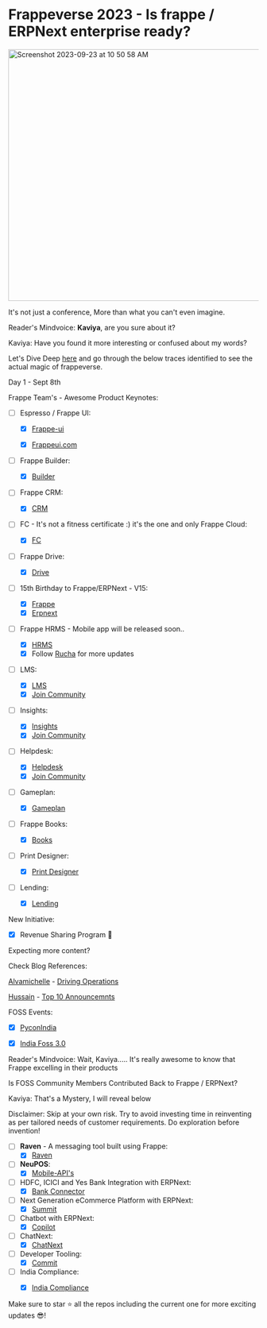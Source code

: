 # Frappeverse 2023 - Is frappe / ERPNext enterprise ready?

<img width="507" alt="Screenshot 2023-09-23 at 10 50 58 AM" src="https://github.com/KaviyaPeriyasamy/frappe-verse/assets/36359901/198f00d9-094e-4ab2-b45c-414bf8f00547">




It's not just a conference, More than what you can't even imagine.

Reader's Mindvoice: <b>Kaviya</b>, are you sure about it?

Kaviya: Have you found it more interesting or confused about my words?

Let's Dive Deep [here](https://frappeverse.in) and go through the below traces identified to see the actual magic of frappeverse.

Day 1 - Sept 8th

Frappe Team's - Awesome Product Keynotes:

- [ ] Espresso / Frappe UI:

  - [x] [Frappe-ui](https://github.com/frappe/frappe-ui)

  - [x] [Frappeui.com](https://frappeui.com/)

- [ ] Frappe Builder:
  - [x] [Builder](https://github.com/frappe/builder)

- [ ] Frappe CRM:
  - [x] [CRM](https://github.com/frappe/crm)
      
- [ ] FC - It's not a fitness certificate :) it's the one and only Frappe Cloud:
  - [x] [FC](https://github.com/frappe/press)
     
- [ ] Frappe Drive:
  - [x] [Drive](https://github.com/frappe/drive)
  
- [ ] 15th Birthday to Frappe/ERPNext - V15:
  - [x] [Frappe](https://github.com/frappe/frappe)
  - [x] [Erpnext](https://github.com/frappe/erpnext)
  
- [ ] Frappe HRMS - Mobile app will be released soon..
    - [x] [HRMS](https://github.com/frappe/hrms)
    - [x] Follow [Rucha](https://github.com/ruchamahabal) for more updates
      
- [ ] LMS:
  - [x] [LMS](https://github.com/frappe/lms)
  - [x] [Join Community](https://t.me/frappelms)
        
- [ ] Insights:
  - [x] [Insights](https://github.com/frappe/insights)
  - [x] [Join Community](https://t.me/frappeinsights) 
        
- [ ] Helpdesk:
  - [x] [Helpdesk](https://github.com/frappe/helpdesk)
  - [x] [Join Community](https://t.me/frappedesk)
     
- [ ] Gameplan:
  - [x] [Gameplan](https://github.com/frappe/gameplan)

- [ ] Frappe Books:
  - [x] [Books](https://github.com/frappe/books)

- [ ] Print Designer:
  - [x] [Print Designer](https://github.com/frappe/print_designer)

- [ ] Lending:
  - [x] [Lending](https://github.com/frappe/lending)

New Initiative:

- [x] Revenue Sharing Program 🤔

Expecting more content?

Check Blog References:

[Alvamichelle](https://www.linkedin.com/in/alvamichelle/) - [Driving Operations](https://frappe.io/blog/success-stories/driving-operations-in-frappe-through-frappeverse)

[Hussain](https://github.com/NagariaHussain) - [Top 10 Announcemnts](https://buildwithhussain.dev/articles/top-10-announcements-from-frappeverse-2023)


FOSS Events:
 - [x] [PyconIndia](https://konfhub.com/pyconindia2023)
 - [x] [India Foss 3.0](https://indiafoss.net/2023)


Reader's Mindvoice: Wait, Kaviya.....
It's really awesome to know that Frappe excelling in their products

Is FOSS Community Members Contributed Back to Frappe / ERPNext?


Kaviya: That's a Mystery, I will reveal below

Disclaimer: Skip at your own risk. Try to avoid investing time in reinventing as per tailored needs of customer requirements. Do exploration before invention!

- [ ] <b>Raven</b> - A messaging tool built using Frappe:
  - [x] [Raven](https://github.com/The-Commit-Company/Raven)

- [ ] <b>NeuPOS</b>:
  - [x] [Mobile-API's](https://github.com/wahni-green/mobile-apis)

- [ ] HDFC, ICICI and Yes Bank Integration with ERPNext:
  - [x] [Bank Connector](https://github.com/aerele/bank_connector_erpnext)
     
- [ ] Next Generation eCommerce Platform with ERPNext: 
  - [x] [Summit](https://github.com/summit-webapp/summit)
      
- [ ] Chatbot with ERPNext:
  - [x] [Copilot](https://github.com/akhilam-inc/erpnext-copilot)

- [ ] ChatNext:
  - [x] [ChatNext](https://frappecloud.com/marketplace/apps/nextai)
      
- [ ] Developer Tooling:
  - [x] [Commit](https://github.com/The-Commit-Company/commit)

- [ ] India Compliance:
  - [x] [India Compliance](https://github.com/resilient-tech/india-compliance)



Make sure to star ⭐ all the repos including the current one for more exciting updates 😎!
